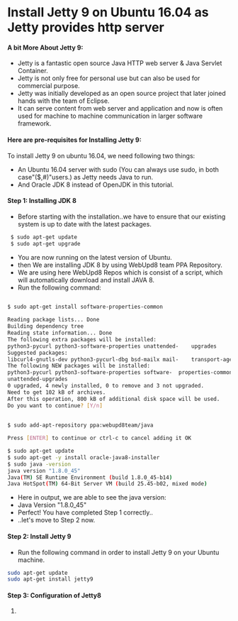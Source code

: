 # Install Jetty 9 on Ubuntu 16.04 as Jetty provides http server

#### A bit More About Jetty 9:
- Jetty is a fantastic open source Java HTTP web server & Java Servlet Container.
- Jetty is not only free for personal use but can also be used for commercial purpose.
- Jetty was initially developed as an open source project that later joined hands with the team of Eclipse.
- It can serve content from web server and application and now is often used for machine to machine communication in larger software framework.
  

#### Here are pre-requisites for Installing Jetty 9:
To install Jetty 9 on ubuntu 16.04, we need following two things:
- An Ubuntu 16.04 server with sudo (You can always use sudo, in both case"($,#)"users.) as Jetty needs Java to run.
- And Oracle JDK 8 instead of OpenJDK in this tutorial.
  
  
#### Step 1: Installing JDK 8
- Before starting with the installation..we have to ensure that our existing system is up to date with the latest packages.

``` bash
 $ sudo apt-get update
 $ sudo apt-get upgrade
```

- You are now running on the latest version of Ubuntu.
- then We are installing JDK 8 by using WebUpd8 team PPA Repository.
- We are using here WebUpd8 Repos which is consist of a script, which will automatically download and install JAVA 8.
- Run the following command:

``` bash

$ sudo apt-get install software-properties-common
 
Reading package lists... Done
Building dependency tree
Reading state information... Done
The following extra packages will be installed:
python3-pycurl python3-software-properties unattended-    upgrades
Suggested packages:
libcurl4-gnutls-dev python3-pycurl-dbg bsd-mailx mail-    transport-agent
The following NEW packages will be installed:
python3-pycurl python3-software-properties software-  properties-common 
unattended-upgrades
0 upgraded, 4 newly installed, 0 to remove and 3 not upgraded.
Need to get 102 kB of archives.
After this operation, 800 kB of additional disk space will be used.
Do you want to continue? [Y/n]
  
  
$ sudo add-apt-repository ppa:webupd8team/java

Press [ENTER] to continue or ctrl-c to cancel adding it OK

$ sudo apt-get update
$ sudo apt-get -y install oracle-java8-installer
$ sudo java -version
java version "1.8.0_45"
Java(TM) SE Runtime Environment (build 1.8.0_45-b14)
Java HotSpot(TM) 64-Bit Server VM (build 25.45-b02, mixed mode)
```
- Here in output, we are able to see the java version:
- Java Version "1.8.0_45"
- Perfect! You have completed Step 1 correctly..
- ..let's move to Step 2 now.


#### Step 2: Install Jetty 9

- Run the following command in order to install Jetty 9 on your Ubuntu machine.
``` bash
sudo apt-get update
sudo apt-get install jetty9
```

#### Step 3: Configuration of Jetty8

1. 

